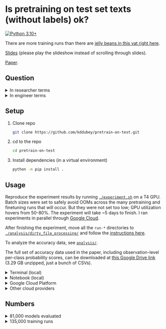 # Is pretraining on test set texts (without labels) ok?

[![Python 3.10+](https://img.shields.io/badge/python-3.10+-blue.svg?logo=python&style=for-the-badge)](https://www.python.org/downloads/release/python-3100/)

There are more training runs than there are [jelly beans in this vat right
here](https://www.youtube.com/watch?v=CCvVEszRiDI&t=225s).

[Slides](https://docs.google.com/presentation/d/1WiaTOMplciOHM3qp6FTu5BYRlDdlrRI5A5ayOLaBEUA/edit?usp=sharing)
(please play the slideshow instead of scrolling through slides).

[Paper](./paper.pdf).


## Question

<details>
<summary>In researcher terms</summary>

There's a new, hot, few-shot, NLP benchmark on the block. Alice submits her model to the
leaderboard and gets SOTA accuracy $x$. Bob submits a model which he pretrained on
*unlabeled* text from the test set, and gets accuracy $x + \epsilon$. Bob gets all the
glory. Alice disputes his score. She says he used test set data, a big no-no. Alice
argues that had Bob pretrained on text which is statistically independent of the test
data, his score would be lower. Bob counters that he didn't use test set labels, so his
score is valid. Who is right, Alice or Bob?

</details>

<details>
<summary>In engineer terms</summary>

> Andy: Hey team, I'm lookin at the notebook for our new model by @Barbie, and I see:

```python
    test_set_accuracy = (
        llm
        .pretrain(df_test["text"])
        .train(df_train["text"], df_train["label"])
        .evaluate(df_test["text"], df_test["label"])
    )
```

> Barbie: it should be fine bc i didnt do:

```python
    llm.train(df_test["text"], df_test["label"])
```

> Andy: Interesting. I'm not sure if it's ok to pretrain on unlabeled test set
> text like that. Could `test_set_accuracy` be higher than what we'll see in production?

> Barbie: 🤔

</details>

## Setup

1. Clone repo

   ```bash
   git clone https://github.com/kddubey/pretrain-on-test.git
   ```

2. cd to the repo

   ```bash
   cd pretrain-on-test
   ```

3. Install dependencies (in a virtual environment)

   ```bash
   python -m pip install .
   ```


## Usage

Reproduce the experiment results by running [`./experiment.sh`](./experiment.sh) on a T4
GPU. Batch sizes were set to safely avoid OOMs across the many pretraining and
finetuning runs that will occur. But they were not set too low; GPU utilization hovers
from 50-80%. The experiment will take ~5 days to finish. I ran experiments in parallel
through [Google
Cloud](https://github.com/kddubey/pretrain-on-test/tree/main/cloud_scripts/gcp).

After finishing the experiment, move all the `run-*` directories to
[`./analysis/dirty_file_processing/`](./analysis/dirty_file_processing/) and follow the
[instructions
here](https://github.com/kddubey/pretrain-on-test/tree/main/cloud_scripts/gcp#merge-data).

To analyze the accuracy data, see [`analysis/`](./analysis/).

The full set of accuracy data used in the paper, including observation-level per-class
probability scores, can be downloaded at [this Google Drive
link](https://drive.google.com/file/d/1n7N4uTKgcUJZ7hjAbZYGTpGEPoYxQVGx/view?usp=sharing)
(3.29 GB unzipped, just a bunch of CSVs).


<details>
<summary>Terminal (local)</summary>

```bash
python run.py --help
```

For a quick, CPU-friendly, local run:

```bash
./experiment_mini.sh
```

</details>


<details>
<summary>Notebook (local)</summary>

The terminal output is quite verbose. For minimal but sufficient info, run this
in a notebook.

```python
from run import run, Experiment

experiment = Experiment(lm_type="bert", dataset_names=...)
run(experiment)
```

For a quick, CPU-friendly, local run:

```python
from run import run, Experiment

experiment = Experiment(
    lm_type="bert-tiny",
    dataset_names=["ag_news", "SetFit/amazon_counterfactual_en"],
    num_subsamples=1,
    num_train=10,
    num_test=10,
    num_train_epochs_classification=1,
    num_train_epochs_pretrain=1,
    per_device_train_batch_size_pretrain=4,
    per_device_train_batch_size_classification=4,
    per_device_eval_batch_size_classification=4,
)

run(experiment)
```

</details>


<details>
<summary>Google Cloud Platform</summary>

[`cloud_scripts/gcp`](./cloud_scripts/gcp)

</details>


<details>
<summary>Other cloud providers</summary>

Other cloud providers are not yet supported, sorry.

To support them, implement logging and file uploading functionality. See
[`cloud.py`](./cloud.py).

You'll probably find
[`./cloud_scripts/_setup_python_env.sh`](./cloud_scripts/_setup_python_env.sh) useful
for cloud runs. Note that it assumes that the bucket name is
`pretrain-on-test-accuracies`, and that the GPU image you're using already has Python
3.10+, pip, and venv/conda on it.

</details>


## Numbers

<details>
<summary>81,000 models evaluated</summary>

```
[
    3 models evaluated (base, extra, test) per LM type per task per repeat x
    2 LM types x
    25 tasks x
    (
        100 repeats for n=50 +
        100 repeats for n=100 +
        50 repeats for n=200 +
        20 repeats for n=500
    )
] x 2 (for m = 50, 100) = 81,000 models evaluated
```

</details>


<details>
<summary>135,000 training runs</summary>

```
[
    (
        (1 classification training for base) +
        (1 pretraining + 1 classification training for extra) +
        (1 pretraining + 1 classification training for test) +
    ) training runs per LM type per task per repeat x
    2 LM types x
    25 tasks x
    (
        100 repeats for n=50 +
        100 repeats for n=100 +
        50 repeats for n=200 +
        20 repeats for n=500
    )
] x 2 (for m = 50, 100) = 135,000 training runs
```

</details>
